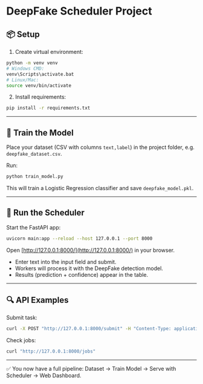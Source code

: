 # DeepFake Scheduler Project

## 📦 Setup

1. Create virtual environment:
```bash
python -m venv venv
# Windows CMD:
venv\Scripts\activate.bat
# Linux/Mac:
source venv/bin/activate
```

2. Install requirements:
```bash
pip install -r requirements.txt
```

---

## 🧠 Train the Model

Place your dataset (CSV with columns `text,label`) in the project folder, e.g. `deepfake_dataset.csv`.

Run:
```bash
python train_model.py
```
This will train a Logistic Regression classifier and save `deepfake_model.pkl`.

---

## 🚀 Run the Scheduler

Start the FastAPI app:
```bash
uvicorn main:app --reload --host 127.0.0.1 --port 8000
```

Open [http://127.0.0.1:8000/](http://127.0.0.1:8000/) in your browser.

- Enter text into the input field and submit.  
- Workers will process it with the DeepFake detection model.  
- Results (prediction + confidence) appear in the table.

---

## 🔍 API Examples

Submit task:
```bash
curl -X POST "http://127.0.0.1:8000/submit" -H "Content-Type: application/json" -d "{\"payload\":{\"text\":\"Breaking news: celebrity scandal\"}}"
```

Check jobs:
```bash
curl "http://127.0.0.1:8000/jobs"
```

---

✅ You now have a full pipeline: Dataset → Train Model → Serve with Scheduler → Web Dashboard.

